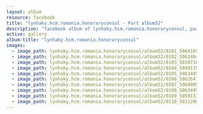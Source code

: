 ```yaml
---
layout: album
resource: facebook
title: "lynhaky.hcm.romania.honoraryconsul - Part album52"
description: "facebook album of lynhaky.hcm.romania.honoraryconsul, part album52."
active: gallery
album-title: "lynhaky.hcm.romania.honoraryconsul"
images:
  - image_path: lynhaky.hcm.romania.honoraryconsul/album52/0101_506416997_1252243566259601_7825045597245885952_n.jpg
  - image_path: lynhaky.hcm.romania.honoraryconsul/album52/0102_506240463_1252243546259603_8451761346607471445_n.jpg
  - image_path: lynhaky.hcm.romania.honoraryconsul/album52/0103_501071040_1252243582926266_6594606619983982633_n.jpg
  - image_path: lynhaky.hcm.romania.honoraryconsul/album52/0104_504911903_1252243579592933_3101625947752073391_n.jpg
  - image_path: lynhaky.hcm.romania.honoraryconsul/album52/0105_506348515_1252243626259595_1125853821236109463_n.jpg
  - image_path: lynhaky.hcm.romania.honoraryconsul/album52/0106_506264766_1252243672926257_4701738356760692102_n.jpg
  - image_path: lynhaky.hcm.romania.honoraryconsul/album52/0107_506400932_1252243559592935_2775645707421681969_n.jpg
  - image_path: lynhaky.hcm.romania.honoraryconsul/album52/0108_506349572_1252243599592931_7188203979019714344_n.jpg
  - image_path: lynhaky.hcm.romania.honoraryconsul/album52/0109_505913316_1252243652926259_2871860325488633442_n.jpg
  - image_path: lynhaky.hcm.romania.honoraryconsul/album52/0110_501120620_1252243562926268_628508432969240229_n.jpg
---
```


